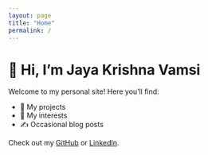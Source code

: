 ```yaml
---
layout: page
title: "Home"
permalink: /
---
```


# 👋 Hi, I’m Jaya Krishna Vamsi  

Welcome to my personal site! Here you’ll find:  
- 🚀 My projects  
- 🌱 My interests  
- ✍️ Occasional blog posts  

Check out my [GitHub](https://github.com/JayaKrishnaVamsi) or [LinkedIn](https://linkedin.com/in/your-linkedin).  
